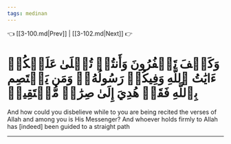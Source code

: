 ```yaml
---
tags: medinan
---
```


👈 [[3-100.md|Prev]] | [[3-102.md|Next]] 👉

# وَكَيۡفَ تَكۡفُرُونَ وَأَنتُمۡ تُتۡلَىٰ عَلَيۡكُمۡ ءَايَٰتُ ٱللَّهِ وَفِيكُمۡ رَسُولُهُۥۗ وَمَن يَعۡتَصِم بِٱللَّهِ فَقَدۡ هُدِيَ إِلَىٰ صِرَٰطٖ مُّسۡتَقِيمٖ

And how could you disbelieve while to you are being recited the verses of Allah and among you is His Messenger? And whoever holds firmly to Allah has [indeed] been guided to a straight path

---

